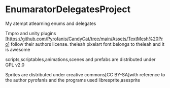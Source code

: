 # EnumaratorDelegatesProject

My atempt atlearning enums and delegates

Tmpro and unity plugins [https://github.com/Pyrofanis/CandyCat/tree/main/Assets/TextMesh%20Pro] follow their authors license.
theleah pixelart font belongs to theleah and it is awesome

scripts,scriptables,animations,scenes and prefabs are distributed under GPL v2.0

Sprites are distributed under creative commons[CC BY-SA]with reference to the author pyrofanis and the programs used libresprite,asesprite
